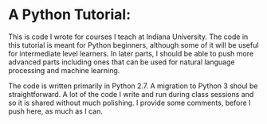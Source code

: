 # A Python Tutorial:
This is code I wrote for courses I teach at Indiana University.
The code in this tutorial is meant for Python beginners, although some of it will be useful for intermediate level learners.
In later parts, I should be able to push more advanced parts including ones that can be used for natural language processing and machine learning.

The code is written primarily in Python 2.7.
A migration to Python 3 shoul be straightforward.
A lot of the code I write and run during class sessions and so it is shared without much polishing.
I provide some comments, before I push here, as much as I can.
